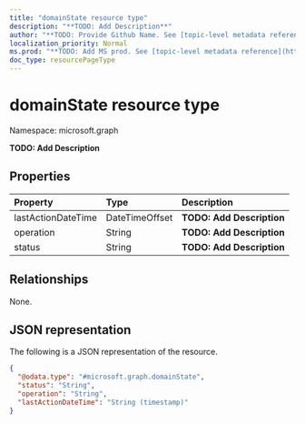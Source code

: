 ```yaml
---
title: "domainState resource type"
description: "**TODO: Add Description**"
author: "**TODO: Provide Github Name. See [topic-level metadata reference](https://msgo.azurewebsites.net/add/document/guidelines/metadata.html#topic-level-metadata)**"
localization_priority: Normal
ms.prod: "**TODO: Add MS prod. See [topic-level metadata reference](https://msgo.azurewebsites.net/add/document/guidelines/metadata.html#topic-level-metadata)**"
doc_type: resourcePageType
---
```


# domainState resource type

Namespace: microsoft.graph



**TODO: Add Description**

## Properties
|Property|Type|Description|
|:---|:---|:---|
|lastActionDateTime|DateTimeOffset|**TODO: Add Description**|
|operation|String|**TODO: Add Description**|
|status|String|**TODO: Add Description**|

## Relationships
None.

## JSON representation
The following is a JSON representation of the resource.
<!-- {
  "blockType": "resource",
  "@odata.type": "microsoft.graph.domainState"
}
-->
``` json
{
  "@odata.type": "#microsoft.graph.domainState",
  "status": "String",
  "operation": "String",
  "lastActionDateTime": "String (timestamp)"
}
```

